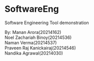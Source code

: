 # SoftwareEng

Software Engineering Tool demonstration  

By: Manan Arora(20214162)  
Noel Zachariah Binoy(20214536)  
Naman Verma(20214537)  
Praveen Raj Kanickairaj(20214546)  
Nandika Agrawal(20214030)  
